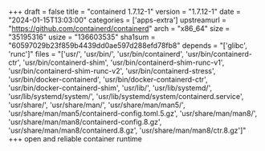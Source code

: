 +++
draft = false
title = "containerd 1.7.12-1"
version = "1.7.12-1"
date = "2024-01-15T13:03:00"
categories = ['apps-extra']
upstreamurl = "https://github.com/containerd/containerd"
arch = "x86_64"
size = "35195316"
usize = "136603535"
sha1sum = "60597029b23f859b4439dd0ae597d288efd78fb8"
depends = "['glibc', 'runc']"
files = "['usr/', 'usr/bin/', 'usr/bin/containerd', 'usr/bin/containerd-ctr', 'usr/bin/containerd-shim', 'usr/bin/containerd-shim-runc-v1', 'usr/bin/containerd-shim-runc-v2', 'usr/bin/containerd-stress', 'usr/bin/docker-containerd', 'usr/bin/docker-containerd-ctr', 'usr/bin/docker-containerd-shim', 'usr/lib/', 'usr/lib/systemd/', 'usr/lib/systemd/system/', 'usr/lib/systemd/system/containerd.service', 'usr/share/', 'usr/share/man/', 'usr/share/man/man5/', 'usr/share/man/man5/containerd-config.toml.5.gz', 'usr/share/man/man8/', 'usr/share/man/man8/containerd-config.8.gz', 'usr/share/man/man8/containerd.8.gz', 'usr/share/man/man8/ctr.8.gz']"
+++
open and reliable container runtime